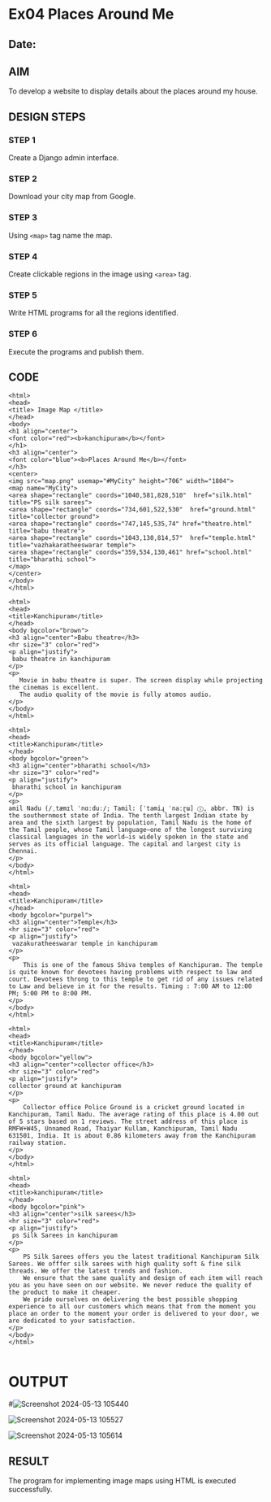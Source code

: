 # Ex04 Places Around Me
## Date: 

## AIM
To develop a website to display details about the places around my house.

## DESIGN STEPS

### STEP 1
Create a Django admin interface.

### STEP 2
Download your city map from Google.

### STEP 3
Using ```<map>``` tag name the map.

### STEP 4
Create clickable regions in the image using ```<area>``` tag.

### STEP 5
Write HTML programs for all the regions identified.

### STEP 6
Execute the programs and publish them.

## CODE
```
<html>
<head>
<title> Image Map </title>
</head>
<body>
<h1 align="center">
<font color="red"><b>kanchipuram</b></font>
</h1>
<h3 align="center">
<font color="blue"><b>Places Around Me</b></font>
</h3>
<center>
<img src="map.png" usemap="#MyCity" height="706" width="1804">
<map name="MyCity">
<area shape="rectangle" coords="1040,581,828,510"  href="silk.html" title="PS silk sarees">
<area shape="rectangle" coords="734,601,522,530"  href="ground.html" title="collector ground">
<area shape="rectangle" coords="747,145,535,74" href="theatre.html" title="babu theatre">
<area shape="rectangle" coords="1043,130,814,57"  href="temple.html" title="vazhakaratheeswarar temple">
<area shape="rectangle" coords="359,534,130,461" href="school.html" title="bharathi school">
</map>
</center>
</body>
</html>

<html>
<head>
<title>Kanchipuram</title>
</head>
<body bgcolor="brown">
<h3 align="center">Babu theatre</h3>
<hr size="3" color="red">
<p align="justify">
 babu theatre in kanchipuram
</p>
<p>
   Movie in babu theatre is super. The screen display while projecting the cinemas is excellent.
   The audio quality of the movie is fully atomos audio.
</p>
</body>
</html>

<html>
<head>
<title>Kanchipuram</title>
</head>
<body bgcolor="green">
<h3 align="center">bharathi school</h3>
<hr size="3" color="red">
<p align="justify">
 bharathi school in kanchipuram
</p>
<p>
amil Nadu (/ˌtæmɪl ˈnɑːduː/; Tamil: [ˈtamiɻ ˈnaːɽɯ] ⓘ, abbr. TN) is the southernmost state of India. The tenth largest Indian state by area and the sixth largest by population, Tamil Nadu is the home of the Tamil people, whose Tamil language—one of the longest surviving classical languages in the world—is widely spoken in the state and serves as its official language. The capital and largest city is Chennai.
</p>
</body>
</html>

<html>
<head>
<title>Kanchipuram</title>
</head>
<body bgcolor="purpel">
<h3 align="center">Temple</h3>
<hr size="3" color="red">
<p align="justify">
 vazakuratheeswarar temple in kanchipuram
</p>
<p>
    This is one of the famous Shiva temples of Kanchipuram. The temple is quite known for devotees having problems with respect to law and court. Devotees throng to this temple to get rid of any issues related to Law and believe in it for the results. Timing : 7:00 AM to 12:00 PM; 5:00 PM to 8:00 PM.
</p>
</body>
</html>

<html>
<head>
<title>Kanchipuram</title>
</head>
<body bgcolor="yellow">
<h3 align="center">collector office</h3>
<hr size="3" color="red">
<p align="justify">
collector ground at kanchipuram
</p>
<p>
    Collector office Police Ground is a cricket ground located in Kanchipuram, Tamil Nadu. The average rating of this place is 4.00 out of 5 stars based on 1 reviews. The street address of this place is RMFW+W45, Unnamed Road, Thaiyar Kullam, Kanchipuram, Tamil Nadu 631501, India. It is about 0.86 kilometers away from the Kanchipuram railway station.
</p>
</body>
</html>

<html>
<head>
<title>kanchipuram</title>
</head>
<body bgcolor="pink">
<h3 align="center">silk sarees</h3>
<hr size="3" color="red">
<p align="justify">
 ps Silk Sarees in kanchipuram
</p>
<p>
    PS Silk Sarees offers you the latest traditional Kanchipuram Silk Sarees. We offfer silk sarees with high quality soft & fine silk threads. We offer the latest trends and fashion.
    We ensure that the same quality and design of each item will reach you as you have seen on our website. We never reduce the quality of the product to make it cheaper.
    We pride ourselves on delivering the best possible shopping experience to all our customers which means that from the moment you place an order to the moment your order is delivered to your door, we are dedicated to your satisfaction.
</p>
</body>
</html>


```

# OUTPUT
#![Screenshot 2024-05-13 105440](https://github.com/Sarathi-006/NearMe/assets/149349756/94e69865-cdff-4bd0-a630-2878b89abbf8)

![Screenshot 2024-05-13 105527](https://github.com/Sarathi-006/NearMe/assets/149349756/bd9a9754-3804-48dc-94b3-86fb6ddddfdc)

![Screenshot 2024-05-13 105614](https://github.com/Sarathi-006/NearMe/assets/149349756/988ae800-fe3f-4979-bce8-e4f8b23baa88)






## RESULT
The program for implementing image maps using HTML is executed successfully.
